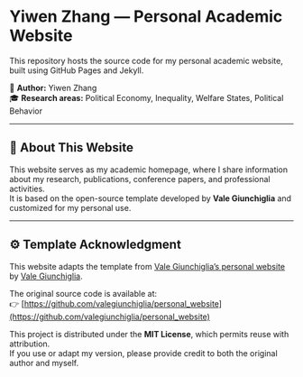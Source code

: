 
# Yiwen Zhang — Personal Academic Website

This repository hosts the source code for my personal academic website, built using GitHub Pages and Jekyll.

📄 **Author:** Yiwen Zhang  
🎓 **Research areas:** Political Economy, Inequality, Welfare States, Political Behavior

---

## 🧭 About This Website
This website serves as my academic homepage, where I share information about my research, publications, conference papers, and professional activities.  
It is based on the open-source template developed by **Vale Giunchiglia** and customized for my personal use.

---

## ⚙️ Template Acknowledgment
This website adapts the template from [Vale Giunchiglia’s personal website](https://valegiunchiglia.github.io/personal_website/)  
by [Vale Giunchiglia](https://github.com/valegiunchiglia).

The original source code is available at:  
👉 [https://github.com/valegiunchiglia/personal_website](https://github.com/valegiunchiglia/personal_website)

This project is distributed under the **MIT License**, which permits reuse with attribution.  
If you use or adapt my version, please provide credit to both the original author and myself.
